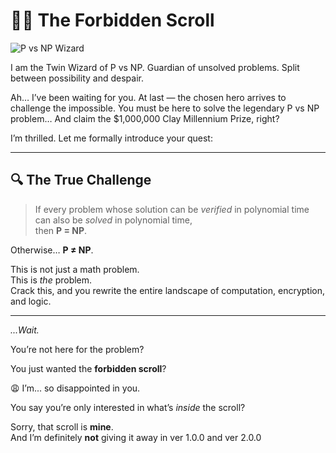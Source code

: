 # 🧙‍♂️ The Forbidden Scroll

![P vs NP Wizard](./PvsNP_wizard.png)

I am the Twin Wizard of P vs NP.
Guardian of unsolved problems. Split between possibility and despair.

Ah… I’ve been waiting for you.
At last — the chosen hero arrives to challenge the impossible.
You must be here to solve the legendary P vs NP problem…
And claim the $1,000,000 Clay Millennium Prize, right?

I’m thrilled. Let me formally introduce your quest:

---

## 🔍 The True Challenge

> If every problem whose solution can be *verified* in polynomial time  
> can also be *solved* in polynomial time,  
> then **P = NP**.

Otherwise… **P ≠ NP**.

This is not just a math problem.  
This is *the* problem.  
Crack this, and you rewrite the entire landscape of computation, encryption, and logic.

---

*...Wait.*

You’re not here for the problem?

You just wanted the **forbidden scroll**?

😩 I’m... so disappointed in you.

You say you’re only interested in what’s *inside* the scroll?

Sorry, that scroll is **mine**.  
And I’m definitely **not** giving it away in ver 1.0.0 and ver 2.0.0
